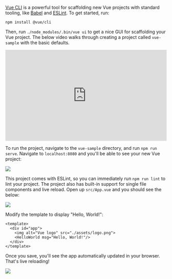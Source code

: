 [Vue CLI](https://cli.vuejs.org/) is a powerful tool for scaffolding new Vue projects with standard tooling, like [Babel](https://babeljs.io/) and [ESLint](https://eslint.org/). To get started, run:

```
npm install @vue/cli
```

Then, run `./node_modules/.bin/vue ui` to get a nice GUI for scaffolding your Vue project. The below video walks through creating a project called `vue-sample` with the basic defaults.

<div style="position: relative; padding-bottom: 56.25%; height: 0;"><iframe src="https://www.loom.com/embed/2c5169d3b661451b929b66d354b889be" frameborder="0" webkitallowfullscreen mozallowfullscreen allowfullscreen style="position: absolute; top: 0; left: 0; width: 100%; height: 100%;"></iframe></div>

To run the project, navigate to the `vue-sample` directory, and run `npm run serve`. Navigate to `localhost:8080` and you'll be able to see your new Vue project:

<img src="https://i.imgur.com/U3pXe4i.png">

This project comes with ESLint, so you can immediately run `npm run lint` to lint your project. The project also has built-in support for single file components and live reload. Open up `src/App.vue` and you should see the below:

<img src="https://i.imgur.com/EOBwXQd.png">

Modify the template to display "Hello, World!":

```
<template>
  <div id="app">
    <img alt="Vue logo" src="./assets/logo.png">
    <HelloWorld msg="Hello, World!"/>
  </div>
</template>
```

Once you save, you'll see the app automatically updated in your browser. That's live reloading!

<img src="https://i.imgur.com/ZIMlRsJ.png">
